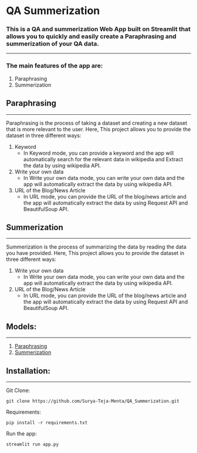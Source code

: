 # QA Summerization

### This is a QA and summerization Web App built on Streamlit that allows you to quickly and easily create a Paraphrasing and summerization of your QA data.
---
### The main features of the app are:
1. Paraphrasing
2. Summerization

## Paraphrasing
---

Paraphrasing is the process of taking a dataset and creating a new dataset that is more relevant to the user. Here, This project allows you to provide the dataset in three different ways: 
1. Keyword
    - In Keyword mode, you can provide a keyword and the app will automatically search for the relevant data in wikipedia and Extract the data by using wikipedia API.
2. Write your own data
    - In Write your own data mode, you can write your own data and the app will automatically extract the data by using wikipedia API.
3. URL of the Blog/News Article
    - In URL mode, you can provide the URL of the blog/news article and the app will automatically extract the data by using Request API and BeautifulSoup API.

## Summerization
---

Summerization is the process of summarizing the data by reading the data you have provided. Here, This project allows you to provide the dataset in three different ways: 

1. Write your own data
    - In Write your own data mode, you can write your own data and the app will automatically extract the data by using wikipedia API.
2. URL of the Blog/News Article
    - In URL mode, you can provide the URL of the blog/news article and the app will automatically extract the data by using Request API and BeautifulSoup API.

## Models:
---
1. [Paraphrasing](https://huggingface.co/deepset/roberta-base-squad2)
2. [Summerization](https://huggingface.co/sshleifer/distilbart-cnn-12-6)

## Installation:
---

Git Clone:

```
git clone https://github.com/Surya-Teja-Menta/QA_Summerization.git
```
Requirements:
```
pip install -r requirements.txt
```
Run the app:
```
streamlit run app.py
```

